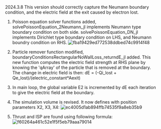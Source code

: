 2024.3.8
This version should correctly capture the Neumann boundary condition, and the electric field at the exit caused by electron lost.

1. Poisson equation solver functions added,
   solvePoissonEquation_2Neumann_jl implements Neumann type boundary condition on both side.
   solvePoissonEquation_DN_jl implements Dirichlet type boundary condition on LHS, and Neumann boundry condition on RHS.
   ![fba19429ed772538ddbed74c9914f48](https://github.com/JerryGHT04/AmbipolarThrusterPIC/assets/162717938/a46ccb13-913c-47b1-8bbe-1edb12466de0)

2. Particle remover function modified,
   boundaryConditionsRectangularNoWallLoss_returndE_jl added.
   This new function computes the electric field strength at RHS plane by knowing the 'qArray' of the particle that is removed at the boundary.
   The change in electric field is then:
   dE = (-Qi_lost + Qe_lost)/(electric_constant*Aexit)

 3. In main loop, the global variable E2 is incremented by dE each iteration to give the electric field at the boundary.

 4. The simulation volume is revised. It now defines with position parameters X2, X3, X4:
![ec4005d1ab894ffb74535f9a8eb35b9](https://github.com/JerryGHT04/AmbipolarThrusterPIC/assets/162717938/f242937e-86de-406b-90cc-c8eb191bbe8c)

 5. Thrust and ISP are found using following formula:
    ![f60264a461c52e1f5f5eb79aaa79014](https://github.com/JerryGHT04/AmbipolarThrusterPIC/assets/162717938/c091fe9d-8d5c-4648-a078-bf69e940dfc2)

